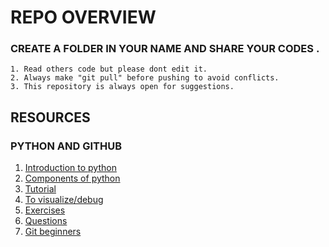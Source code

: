 # REPO OVERVIEW

### CREATE A FOLDER IN YOUR NAME AND SHARE YOUR CODES .

    1. Read others code but please dont edit it. 
    2. Always make "git pull" before pushing to avoid conflicts.
    3. This repository is always open for suggestions.
    
## RESOURCES
### PYTHON AND GITHUB
 
   1. [Introduction to python](shorturl.at/nBIL7)
   2. [Components of python](shorturl.at/nwLS5)
   3. [Tutorial](https://www.w3schools.com/python/)
   4. [To visualize/debug](http://www.pythontutor.com/visualize.html#mode=edit)
   5. [Exercises](https://www.w3resource.com/python-exercises/)
   6. [Questions](https://stackoverflow.com/questions/tagged/python)
   7. [Git beginners](https://www.youtube.com/watch?v=SWYqp7iY_Tc)
